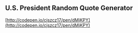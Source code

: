 ## U.S. President Random Quote Generator

[http://codepen.io/cjszcz17/pen/dMjKPY](http://codepen.io/cjszcz17/pen/dMjKPY)
